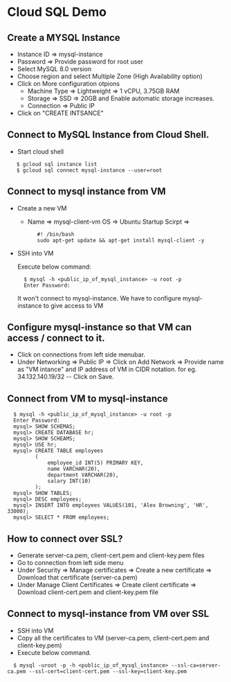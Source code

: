 # Cloud SQL Demo

## Create a MYSQL Instance

- Instance ID => mysql-instance
- Password => Provide password for root user
- Select MySQL 8.0 version
- Choose region and select Multiple Zone (High Availability option)
- Click on More configuration otpions
  - Machine Type => Lightweight => 1 vCPU, 3.75GB RAM
  - Storage => SSD => 20GB and Enable automatic storage increases.
  - Connection => Public IP
- Click on "CREATE INTSANCE"

## Connect to MySQL Instance from Cloud Shell.

- Start cloud shell

```
   $ gcloud sql instance list
   $ gcloud sql connect mysql-instance --user=root
```

## Connect to mysql instance from VM

- Create a new VM
  - Name => mysql-client-vm
    OS => Ubuntu
    Startup Scirpt =>
    ```
       #! /bin/bash
       sudo apt-get update && apt-get install mysql-client -y
    ```
- SSH into VM

  Execute below command:

  ```
    $ mysql -h <public_ip_of_mysql_instance> -u root -p
    Enter Password:
  ```

  It won't connect to mysql-instance. We have to configure mysql-instance to give access to VM

## Configure mysql-instance so that VM can access / connect to it.

- Click on connections from left side menubar.
- Under Networking => Public IP => Click on Add Network => Provide name as "VM intance" and IP address of VM in CIDR notation. for eg. 34.132.140.19/32
  -- Click on Save.

## Connect from VM to mysql-instance

```
  $ mysql -h <public_ip_of_mysql_instance> -u root -p
  Enter Password:
  mysql> SHOW SCHEMAS;
  mysql> CREATE DATABASE hr;
  mysql> SHOW SCHEAMS;
  mysql> USE hr;
  mysql> CREATE TABLE employees
         (
             employee_id INT(5) PRIMARY KEY,
             name VARCHAR(20),
             department VARCHAR(20),
             salary INT(10)
         );
  mysql> SHOW TABLES;
  mysql> DESC employees;
  mysql> INSERT INTO employees VALUES(101, 'Alex Browning', 'HR', 33000);
  mysql> SELECT * FROM employees;
```

## How to connect over SSL?

- Generate server-ca.pem, client-cert.pem and client-key.pem files
- Go to connection from left side menu
- Under Security => Manage certificates => Create a new certificate => Download that certificate (server-ca.pem)
- Under Manage Client Certificates => Create client certificate => Download client-cert.pem and client-key.pem file

## Connect to mysql-instance from VM over SSL

- SSH into VM
- Copy all the certificates to VM (server-ca.pem, client-cert.pem and client-key.pem)
- Execute below command.

```
  $ mysql -uroot -p -h <public_ip_of_mysql_instance> --ssl-ca=server-ca.pem --ssl-cert=client-cert.pem --ssl-key=client-key.pem
```
